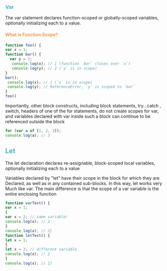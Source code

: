 
### <font color="#4bacc6">Var</font>

The var statement declares function-scoped or globally-scoped variables, optionally initializing each to a value.

#### <font color="#f79646">What is Function Scope?</font>

```js
function foo() {  
var x = 1;  
function bar() {  
  var y = 2;  
   console.log(x); // 1 (function `bar` closes over `x`)  
   console.log(y); // 2 (`y` is in scope)  
}  
bar();  
 console.log(x); // 1 (`x` is in scope)
 console.log(y); // ReferenceError, `y` is scoped to `bar`
}  
foo()
```

Importantly, other block constructs, including block statements, try...catch ,
switch, headers of one of the for statements, do not create scopes for var, and
variables declared with var inside such a block can continue to be referenced
outside the block

```js
for (var a of [1, 2, 3]);  
console.log(a); // 3
```

## <font color="#4bacc6">Let</font>

The let declaration declares re-assignable, block-scoped local variables, optionally initializing each to a value

Variables declared by "let" have their scope in the block for which they are Declared, as well as in any contained sub-blocks. In this way, let works very Much like var. The main difference is that the scope of a var variable is the entire enclosing function


```js
function varTest() {  
var x = 1;  
{  
var x = 2; // same variable!  
console.log(x); // 2  
}  
console.log(x); // 2}  
function letTest() {  
let x = 1;  
{  
let x = 2; // different variable  
console.log(x); // 2  
}  
console.log(x); // 1}  
```
